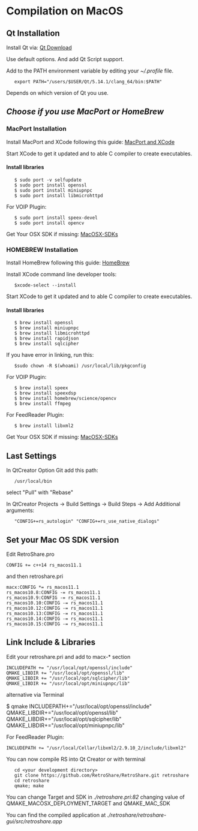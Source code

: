 # Compilation on MacOS

## Qt Installation

Install Qt via: [Qt Download](http://www.qt.io/download/)

Use default options. And add Qt Script support.

Add to the PATH environment variable by editing your *~/.profile* file.

       export PATH="/users/$USER/Qt/5.14.1/clang_64/bin:$PATH"

Depends on which version of Qt you use.

## ***Choose if you use MacPort or HomeBrew***

### MacPort Installation

Install MacPort and XCode following this guide: [MacPort and XCode](http://guide.macports.org/#installing.xcode)

Start XCode to get it updated and to able C compiler to create executables.

#### Install libraries  

       $ sudo port -v selfupdate
       $ sudo port install openssl
       $ sudo port install miniupnpc
       $ sudo port install libmicrohttpd
       
For VOIP Plugin: 

       $ sudo port install speex-devel
       $ sudo port install opencv

Get Your OSX SDK if missing: [MacOSX-SDKs](https://github.com/phracker/MacOSX-SDKs)

### HOMEBREW Installation

Install HomeBrew following this guide: [HomeBrew](http://brew.sh/)

Install XCode command line developer tools:

       $xcode-select --install

Start XCode to get it updated and to able C compiler to create executables.

#### Install libraries  

       $ brew install openssl
       $ brew install miniupnpc
       $ brew install libmicrohttpd
       $ brew install rapidjson
       $ brew install sqlcipher
       
If you have error in linking, run this:

       $sudo chown -R $(whoami) /usr/local/lib/pkgconfig

For VOIP Plugin: 

       $ brew install speex
       $ brew install speexdsp
       $ brew install homebrew/science/opencv
       $ brew install ffmpeg

For FeedReader Plugin:

       $ brew install libxml2

Get Your OSX SDK if missing: [MacOSX-SDKs](https://github.com/phracker/MacOSX-SDKs)

## Last Settings

In QtCreator Option Git add this path:

       /usr/local/bin

select "Pull" with "Rebase"

In QtCreator Projects -> Build Settings -> Build Steps -> Add Additional arguments:

       "CONFIG+=rs_autologin" "CONFIG+=rs_use_native_dialogs" 

## Set your Mac OS SDK version

Edit RetroShare.pro  

    CONFIG += c++14 rs_macos11.1

and then retroshare.pri

    macx:CONFIG *= rs_macos11.1
    rs_macos10.8:CONFIG -= rs_macos11.1
    rs_macos10.9:CONFIG -= rs_macos11.1
    rs_macos10.10:CONFIG -= rs_macos11.1
    rs_macos10.12:CONFIG -= rs_macos11.1
    rs_macos10.13:CONFIG -= rs_macos11.1
    rs_macos10.14:CONFIG -= rs_macos11.1
    rs_macos10.15:CONFIG -= rs_macos11.1


## Link Include & Libraries

Edit your retroshare.pri and add to macx-*  section

    INCLUDEPATH += "/usr/local/opt/openssl/include"
    QMAKE_LIBDIR += "/usr/local/opt/openssl/lib"
    QMAKE_LIBDIR += "/usr/local/opt/sqlcipher/lib"
    QMAKE_LIBDIR += "/usr/local/opt/miniupnpc/lib"

alternative via Terminal

$ qmake INCLUDEPATH+="/usr/local/opt/openssl/include" QMAKE_LIBDIR+="/usr/local/opt/openssl/lib" QMAKE_LIBDIR+="/usr/local/opt/sqlcipher/lib" QMAKE_LIBDIR+="/usr/local/opt/miniupnpc/lib"

For FeedReader Plugin:

    INCLUDEPATH += "/usr/local/Cellar/libxml2/2.9.10_2/include/libxml2"

You can now compile RS into Qt Creator or with terminal

       cd <your development directory>
       git clone https://github.com/RetroShare/RetroShare.git retroshare
       cd retroshare
       qmake; make

You can change Target and SDK in *./retroshare.pri:82* changing value of QMAKE_MACOSX_DEPLOYMENT_TARGET and QMAKE_MAC_SDK

You can find the compiled application at *./retroshare/retroshare-gui/src/retroshare.app*
